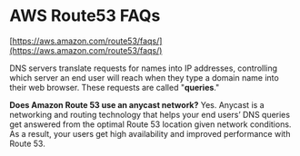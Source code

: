 
# AWS Route53 FAQs

[https://aws.amazon.com/route53/faqs/](https://aws.amazon.com/route53/faqs/)

DNS servers translate requests for names into IP addresses, controlling which server an end user will reach when they type a domain name into their web browser. These requests are called "**queries**."

**Does Amazon Route 53 use an anycast network?**
Yes. Anycast is a networking and routing technology that helps your end users’ DNS queries get answered from the optimal Route 53 location given network conditions. As a result, your users get high availability and improved performance with Route 53.

